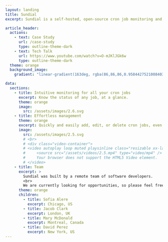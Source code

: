 ```yaml
---
layout: landing
title: Sundial
excerpt: Sundial is a self-hosted, open-source cron job monitoring and management system that can be operated across one or multiple nodes.

article_header:
  actions:
    - text: Case Study
      url: /case-study
      type: outline-theme-dark
    - text: Tech Talk
      url: https://www.youtube.com/watch?v=O-mJKlJGk6w
      type: outline-theme-dark
  theme: orange
  background_image:
    gradient: "linear-gradient(163deg, rgba(86,86,86,0.9584427521008403) 2%, rgba(254,215,79,1) 60%, rgba(255,160,72,1) 98%);"

data:
  sections:
    - title: Intuitive monitoring for all your cron jobs
      excerpt: Know the status of any job, at a glance.
      theme: orange
      image:
        src: /assets/images/2.6.svg
    - title: Effortless management
      theme: orange
      excerpt: Quickly and easily add, edit, or delete cron jobs, even on remote nodes.
      image:
        src: /assets/images/2.5.svg
        # <br>
        # <div class="video-container">
        # <video autoplay loop muted playsinline class="resizable xx-large" aria-label="multi node architecture" width="100%">
        #     <source src="/assets/videos/2.5.mp4" type="video/mp4" />
        #     Your browser does not support the HTML5 Video element.
        # </video>
    - title: Team
      excerpt: >
        Sundial was built by a remote team of software developers.
        <br>
        We are currently looking for opportunities, so please feel free to reach out!
      theme: orange
      children:
        - title: Sofia Alere
          excerpt: Chicago, US
        - title: Jacob Clark
          excerpt: London, UK
        - title: Mary McDonald
          excerpt: Montreal, Canada
        - title: David Perez
          excerpt: New York, US
---
```


